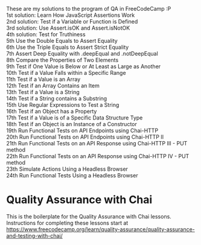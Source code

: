 These are my solutions to the program of QA in FreeCodeCamp :P   
1st solution: Learn How JavaScript Assertions Work  
2nd solution: Test if a Variable or Function is Defined  
3rd solution: Use Assert.isOK and Assert.isNotOK  
4th solution: Test for Truthiness  
5th Use the Double Equals to Assert Equality  
6th Use the Triple Equals to Assert Strict Equality  
7th Assert Deep Equality with .deepEqual and .notDeepEqual  
8th Compare the Properties of Two Elements  
9th Test if One Value is Below or At Least as Large as Another  
10th Test if a Value Falls within a Specific Range  
11th Test if a Value is an Array  
12th Test if an Array Contains an Item  
13th Test if a Value is a String  
14th Test if a String contains a Substring  
15th Use Regular Expressions to Test a String  
16th Test if an Object has a Property  
17th Test if a Value is of a Specific Data Structure Type  
18th Test if an Object is an Instance of a Constructor  
19th Run Functional Tests on API Endpoints using Chai-HTTP  
20th Run Functional Tests on API Endpoints using Chai-HTTP II  
21th Run Functional Tests on an API Response using Chai-HTTP III - PUT method  
22th Run Functional Tests on an API Response using Chai-HTTP IV - PUT method  
23th Simulate Actions Using a Headless Browser  
24th Run Functional Tests Using a Headless Browser


# Quality Assurance with Chai

This is the boilerplate for the Quality Assurance with Chai lessons. Instructions for completing these lessons start at https://www.freecodecamp.org/learn/quality-assurance/quality-assurance-and-testing-with-chai/